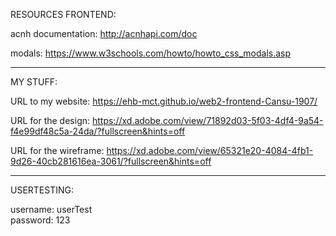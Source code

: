RESOURCES FRONTEND:

acnh documentation: http://acnhapi.com/doc

modals: https://www.w3schools.com/howto/howto_css_modals.asp

---------------------------------------------------------------

MY STUFF:

URL to my website: https://ehb-mct.github.io/web2-frontend-Cansu-1907/

URL for the design: https://xd.adobe.com/view/71892d03-5f03-4df4-9a54-f4e99df48c5a-24da/?fullscreen&hints=off

URL for the wireframe: https://xd.adobe.com/view/65321e20-4084-4fb1-9d26-40cb281616ea-3061/?fullscreen&hints=off

---------------------------------------------------------------

USERTESTING:

username: userTest
<br/>password: 123
